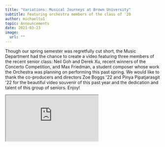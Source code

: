```yaml
---
title: "Variations: Musical Journeys at Brown University"
subtitle: Featuring orchestra members of the class of '20
author: michaeltu1
topic: Announcements
date: 2021-03-23
image:
  url: ""
---
```

Though our spring semester was regretfully cut short, the Music Department had the chance to create a video featuring three members of the recent senior class: Neil Goh and Derek Xu, recent winners of the Concerto Competition, and Max Friedman, a student composer whose work the Orchestra was planning on performing this past spring. We would like to thank the co-producers and directors Zoe Boggs '22 and Pinya Pipatjarasgit '22 for the beautiful video souvenir of this past year and the dedication and talent of this group of seniors. Enjoy!

<iframe src="https://www.youtube.com/embed/GhP73ZQq8d8"/>